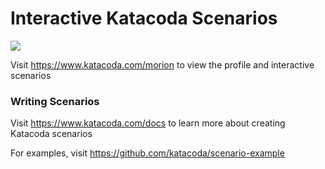 # Interactive Katacoda Scenarios

[![](http://shields.katacoda.com/katacoda/morion/count.svg)](https://www.katacoda.com/morion "Get your profile on Katacoda.com")

Visit https://www.katacoda.com/morion to view the profile and interactive scenarios

### Writing Scenarios
Visit https://www.katacoda.com/docs to learn more about creating Katacoda scenarios

For examples, visit https://github.com/katacoda/scenario-example
